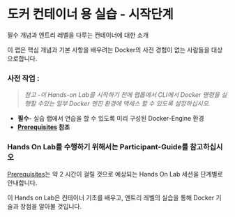 # 도커 컨테이너 용 실습 - 시작단계


필수 개념과 엔트리 레벨을 다루는 컨테이너에 대한 소개 

이 랩은 핵심 개념과 기본 사항을 배우려는 Docker의 사전 경험이 없는 사람들을 대상으로합니다. 

### 사전 작업 :


>*참고 -이 Hands-on Lab을 시작하기 전에 랩톱에서 CLI에서 Docker 명령을 실행할 수있는 일부 Docker 엔진 환경에 액세스 할 수 있도록 설정하십시오.*

* **필수**- 실습 랩에서 연습을 할 수 있도록 미리 구성된 Docker-Engine 환경
* **[Prerequisites](Prerequisites.md) 참조**



### Hands On Lab를 수행하기 위해서는 Participant-Guide를 참고하십시오


[Prerequisites](Prerequisites.md)는 약 2 시간이 걸릴 것으로 예상되는 Hands On Lab 세션을 단계별로 안내합니다. 

이 Hands on Lab은 컨테이너 기초를 배우고, 엔트리 레벨의 실습을 통해 Docker 기술과 장점을 알아볼 것입니다.
